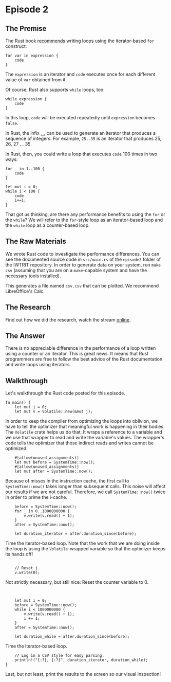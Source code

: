 # Episode 2

## The Premise
The Rust book [recommends](https://doc.rust-lang.org/1.2.0/book/for-loops.html) writing loops using the iterator-based `for` construct:

```
for var in expression {
    code
}
```

The `expression` is an iterator and `code` executes once for each different value of `var` obtained from it.

Of course, Rust also supports `while` loops, too:

```
while expression {
    code
}
```

In this loop, `code` will be executed repeatedly until `expression` becomes `false`. 

In Rust, the infix [`..`](https://doc.rust-lang.org/reference/expressions/range-expr.html) can be used to generate an iterator that produces a sequence of integers. For example, `25..35` is an iterator that produces 25, 26, 27 ... 35. 

In Rust, then, you could write a loop that executes `code` 100 times in two ways:

```
for _ in 1..100 {
    code
}

let mut i = 0;
while i < 100 {
    code
    i+=1;
}
```

That got us thinking, are there any performance benefits to using the `for` or the `while`? We will refer to the `for`-style loop as an iterator-based loop and the `while` loop as a counter-based loop.

## The Raw Materials

We wrote Rust code to investigate the performance differences. You can see the documented source code in `src/main.rs` of the `episode2` folder of the IWTRIT repository. In order to generate data on your system, run `make csv` (assuming that you are on a `make`-capable system and have the necessary tools installed).

This generates a file named `csv.csv` that can be plotted. We recommend LibreOffice's Calc.

## The Research

Find out how we did the research, watch the stream [online](https://www.youtube.com/watch?v=EADrOfWwdWA).

## The Answer

There is no appreciable difference in the performance of a loop written using a counter or an iterator. This is great news. It means that Rust programmers are free to follow the best advice of the Rust documentation and write loops using iterators.

## Walkthrough

Let's walkthrough the Rust code posted for this episode. 

```
fn main() {
    let mut j = 0;
    let mut v = Volatile::new(&mut j);
```
In order to keep the compiler from optimizing the loops into oblivion, we have to tell the optimizer that meaningful work is happening in their bodies. The `Volatile` crate helps us do that. It wraps a reference to a variable and we use that wrapper to read and write the variable's values. The wrapper's code tells the optimizer that those indirect reads and writes cannot be optimized.

```
    #[allow(unused_assignments)]
    let mut before = SystemTime::now();
    #[allow(unused_assignments)]
    let mut after = SystemTime::now();
```

Because of misses in the instruction cache, the first call to `SystemTime::now()` takes longer than subsequent calls. This noise will affect our results if we are not careful. Therefore, we call `SystemTime::now()` twice in order to prime the i-cache.

```
    before = SystemTime::now();
    for _ in 0..1000000000 {
        v.write(v.read() + 1);
    }
    after = SystemTime::now();

    let duration_iterator = after.duration_since(before);

```

Time the iterator-based loop. Note that the work that we are doing inside the loop is using the `Volatile`-wrapped variable so that the optimizer keeps its hands off!

```

    // Reset j.
    v.write(0);

```
Not strictly necessary, but still nice: Reset the counter variable to 0.
```


    let mut i = 0;
    before = SystemTime::now();
    while i < 1000000000 {
        v.write(v.read() + 1);
        i += 1;
    }
    after = SystemTime::now();

    let duration_while = after.duration_since(before);
```

Time the iterator-based loop.

```
    // Log in a CSV style for easy parsing.
    println!("{:?}, {:?}", duration_iterator, duration_while);
}
```

Last, but not least, print the results to the screen so our visual inspection!
